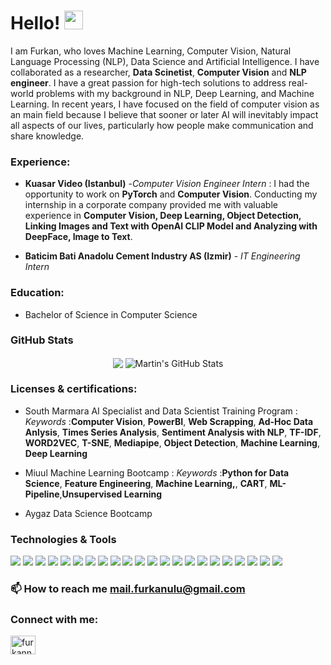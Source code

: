# Hello! <img src="https://raw.githubusercontent.com/MartinHeinz/MartinHeinz/master/wave.gif" width="30px">
I am Furkan, who loves Machine Learning, Computer Vision, Natural Language Processing (NLP), Data Science and Artificial Intelligence.  I have collaborated as a researcher, **Data Scinetist**, **Computer Vision** and **NLP engineer**. I have a great passion for high-tech solutions to address real-world problems with my background in NLP, Deep Learning, and Machine Learning. In recent years, I have focused on the field of computer vision as an main field because I believe that sooner or later AI will inevitably impact all aspects of our lives, particularly how people make communication and share knowledge.


### Experience:

* **Kuasar Video (Istanbul)** -_Computer Vision Engineer Intern_ : I had the opportunity to work on **PyTorch** and **Computer Vision**.
Conducting my internship in a corporate company provided me with valuable experience in **Computer Vision, Deep Learning,
Object Detection, Linking Images and Text with OpenAI CLIP Model and Analyzing with DeepFace, Image to Text**.

* **Baticim Bati Anadolu Cement Industry AS (Izmir)** - _IT Engineering Intern_
  
### Education:
* Bachelor of Science in Computer Science

### GitHub Stats

<p align="center"   >

  <img align="center" src="https://github-readme-stats.vercel.app/api/top-langs/?username=furkannulu&hide=java,html,tex&title_color=ffffff&text_color=c9cacc&icon_color=2bbc8a&bg_color=1d1f21&langs_count=3" />

  <img align="center" src="https://github-readme-stats.vercel.app/api?username=furkannulu&show_icons=true&line_height=27&count_private=true&title_color=ffffff&text_color=c9cacc&icon_color=2bbc8a&bg_color=1d1f21" alt="Martin's GitHub Stats" />

</p>     

### Licenses & certifications:
* South Marmara AI Specialist and Data Scientist Training Program :  _Keywords_ :**Computer Vision**, **PowerBI**, **Web Scrapping**, **Ad-Hoc Data Anlysis**, **Times Series Analysis**, **Sentiment Analysis with NLP**, **TF-IDF**, **WORD2VEC**, **T-SNE**, **Mediapipe**, **Object Detection**, **Machine Learning**, **Deep Learning**
  
* Miuul Machine Learning Bootcamp :  _Keywords_ :**Python for Data Science**, **Feature Engineering**, **Machine Learning,**, **CART**, **ML-Pipeline**,**Unsupervised Learning**
  
* Aygaz Data Science Bootcamp


### Technologies & Tools
![](https://img.shields.io/badge/<Code>-<Python>-informational?style=flat&logo=<LOGO_NAME>&logoColor=white&color=2bbc8a)
![](https://img.shields.io/badge/<Code>-<C++>-informational?style=flat&logo=<LOGO_NAME>&logoColor=white&color=2bbc8a)
![](https://img.shields.io/badge/<Code>-<HTML>-informational?style=flat&logo=<LOGO_NAME>&logoColor=white&color=2bbc8a)
![](https://img.shields.io/badge/<Framework>-<Tensorflow>-informational?style=flat&logo=<LOGO_NAME>&logoColor=white&color=2bbc8a)
![](https://img.shields.io/badge/<Framework>-<PyTorch>-informational?style=flat&logo=<LOGO_NAME>&logoColor=white&color=2bbc8a)
![](https://img.shields.io/badge/<Framework>-<Keras>-informational?style=flat&logo=<LOGO_NAME>&logoColor=white&color=2bbc8a)
![](https://img.shields.io/badge/<Tools>-<Docker>-informational?style=flat&logo=<LOGO_NAME>&logoColor=white&color=2bbc8a)
![](https://img.shields.io/badge/<Tools>-<PowerBI>-informational?style=flat&logo=<LOGO_NAME>&logoColor=white&color=2bbc8a)
![](https://img.shields.io/badge/<Library>-<OpenCV>-informational?style=flat&logo=<LOGO_NAME>&logoColor=white&color=2bbc8a)
![](https://img.shields.io/badge/<Library>-<HuggingFace>-informational?style=flat&logo=<LOGO_NAME>&logoColor=white&color=2bbc8a)
![](https://img.shields.io/badge/<Library>-<Matplotlib>-informational?style=flat&logo=<LOGO_NAME>&logoColor=white&color=2bbc8a)
![](https://img.shields.io/badge/<Library>-<Plotly>-informational?style=flat&logo=<LOGO_NAME>&logoColor=white&color=2bbc8a)
![](https://img.shields.io/badge/<Library>-<BeautifulSoup>-informational?style=flat&logo=<LOGO_NAME>&logoColor=white&color=2bbc8a)
![](https://img.shields.io/badge/<Library>-<scikit-learn>-informational?style=flat&logo=<LOGO_NAME>&logoColor=white&color=2bbc8a)
![](https://img.shields.io/badge/<Library>-<Pandas>-informational?style=flat&logo=<LOGO_NAME>&logoColor=white&color=2bbc8a)
![](https://img.shields.io/badge/<Library>-<Numpy>-informational?style=flat&logo=<LOGO_NAME>&logoColor=white&color=2bbc8a)
![](https://img.shields.io/badge/<Library>-<Matplotlib>-informational?style=flat&logo=<LOGO_NAME>&logoColor=white&color=2bbc8a)
![](https://img.shields.io/badge/<Library>-<NLTK>-informational?style=flat&logo=<LOGO_NAME>&logoColor=white&color=2bbc8a)
![](https://img.shields.io/badge/<Library>-<Gensim>-informational?style=flat&logo=<LOGO_NAME>&logoColor=white&color=2bbc8a)
![](https://img.shields.io/badge/<Library>-<WordCloud>-informational?style=flat&logo=<LOGO_NAME>&logoColor=white&color=2bbc8a)
![](https://img.shields.io/badge/<Library>-<Mediapipe>-informational?style=flat&logo=<LOGO_NAME>&logoColor=white&color=2bbc8a)
![](https://img.shields.io/badge/<Library>-<OpenCV>-informational?style=flat&logo=<LOGO_NAME>&logoColor=white&color=2bbc8a)

### 📫 How to reach me **mail.furkanulu@gmail.com**

<h3 align="left">Connect with me:</h3>
<p align="left">
<a href="https://linkedin.com/in/furkannulu" target="blank"><img align="center" src="https://raw.githubusercontent.com/rahuldkjain/github-profile-readme-generator/master/src/images/icons/Social/linked-in-alt.svg" alt="furkannulu" height="30" width="40" /></a>
</p>

